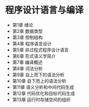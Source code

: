 # 程序设计语言与编译

- 第1章 绪论
- 第2章 数据类型
- 第3章 控制结构
- 第4章 程序语言设计
- 第5章 非过程式程序设计语言
- 第6章 形式语义学简介
- 第7章 编译概述
- 第8章 词法分析
- 第9章 自上而下的语法分析
- 第10章 自下而上的语法分析
- 第11章 语义分析和中间代码生成
- 第12章 代码优化和目标代码生成
- 第13章 运行时存储空间的组织